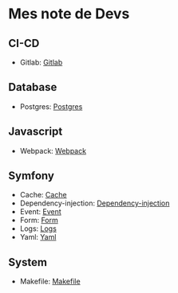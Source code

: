 Mes note de Devs
================

CI-CD
-----

- Gitlab: [Gitlab](ci-ci/gitlab.md)

Database
-----

- Postgres: [Postgres](database/postgres.md)

Javascript
----------

- Webpack: [Webpack](javascript/webpack.md)

Symfony
-------

- Cache: [Cache](symfony/cache.md)
- Dependency-injection: [Dependency-injection](symfony/dependency-injection.md)
- Event: [Event](symfony/event.md)
- Form: [Form](symfony/form.md)
- Logs: [Logs](symfony/event.md)
- Yaml: [Yaml](symfony/yaml.md)

System
------

- Makefile: [Makefile](system/makefile.md)